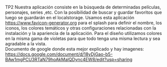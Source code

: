 TP2
Nuestra aplicación consiste en la búsqueda de determinadas películas, personajes, series ,etc.
Con la posibilidad de buscar y guardar favoritos que luego se guardarán en el localstorage.
Usamos esta aplicación https://www.favicon-generator.org para el splash para definir el nombre, los iconos, los colores temáticos y otras configuraciones relacionadas con la instalación y la apariencia de la aplicación.
Para el  diseño utilizamos colores en la misma gama de violetas  para que todo tenga una misma lectura y sea agradable a la vista.  
Documento de google donde esta mejor explicado y hay imagenes: https://docs.google.com/document/d/18yDjGao-b5-BAw1mgPCU3RTaN79hoAkMalQDync4EW8/edit?usp=sharing
